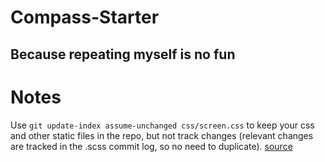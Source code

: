 # Compass-Starter
## Because repeating myself is no fun

# Notes
Use ``git update-index assume-unchanged css/screen.css`` to keep your css and other static files in the repo, but not track changes (relevant changes are tracked in the .scss commit log, so no need to duplicate). [source](http://stackoverflow.com/questions/3319479/git-can-i-commit-a-file-and-ignore-the-content-changes)